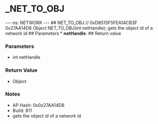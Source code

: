 # _NET_TO_OBJ

--- ns: NETWORK --- ## NET_TO_OBJ  // 0xD8515F5FEA14CB3F 0x27AA14D8 Object NET_TO_OBJ(int netHandle);  gets the object id of a network id  ## Parameters * **netHandle**:  ## Return value

### Parameters
* int netHandle

### Return Value
* Object

### Notes
* AP Hash: 0x0x27AA14D8
* Build: 811
* gets the object id of a network id

